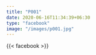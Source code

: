 ```yaml
---
title: "P001"
date: 2020-06-16T11:34:39+06:30
type: "facebook"
image: "/images/p001.jpg"
---
```

{{< facebook  >}}
